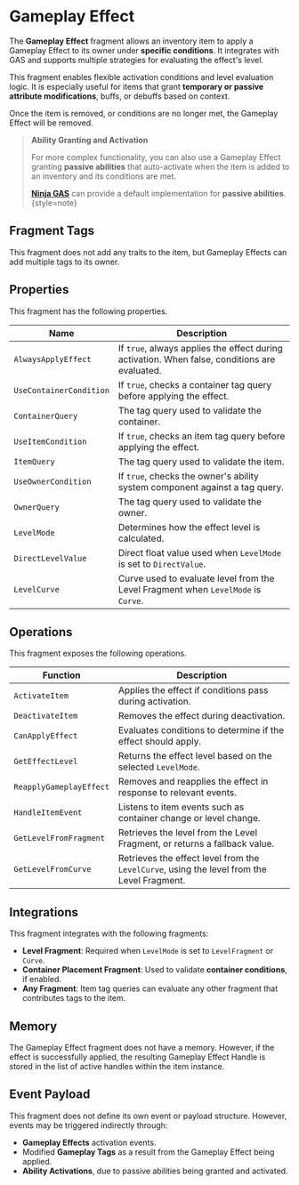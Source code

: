 # Gameplay Effect
<primary-label ref="inventory"/>

The **Gameplay Effect** fragment allows an inventory item to apply a Gameplay Effect to its owner under **specific conditions**.
It integrates with GAS and supports multiple strategies for evaluating the effect's level.

This fragment enables flexible activation conditions and level evaluation logic. It is especially useful for items that 
grant **temporary or passive attribute modifications**, buffs, or debuffs based on context.

Once the item is removed, or conditions are no longer met, the Gameplay Effect will be removed.

> **Ability Granting and Activation**
> 
> For more complex functionality, you can also use a Gameplay Effect granting **passive abilities** that auto-activate 
> when the item is added to an inventory and its conditions are met.
> 
> [**Ninja GAS**](gas_overview.md) can provide a default implementation for **passive abilities**.
{style=note}

## Fragment Tags
This fragment does not add any traits to the item, but Gameplay Effects can add multiple tags to its owner.

## Properties
This fragment has the following properties.

| Name                    | Description                                                                                   |
|-------------------------|-----------------------------------------------------------------------------------------------|
| `AlwaysApplyEffect`     | If `true`, always applies the effect during activation. When false, conditions are evaluated. |
| `UseContainerCondition` | If `true`, checks a container tag query before applying the effect.                           |
| `ContainerQuery`        | The tag query used to validate the container.                                                 |
| `UseItemCondition`      | If `true`, checks an item tag query before applying the effect.                               |
| `ItemQuery`             | The tag query used to validate the item.                                                      |
| `UseOwnerCondition`     | If `true`, checks the owner's ability system component against a tag query.                   |
| `OwnerQuery`            | The tag query used to validate the owner.                                                     |
| `LevelMode`             | Determines how the effect level is calculated.                                                |
| `DirectLevelValue`      | Direct float value used when `LevelMode` is set to `DirectValue`.                             |
| `LevelCurve`            | Curve used to evaluate level from the Level Fragment when `LevelMode` is `Curve`.             |

## Operations
This fragment exposes the following operations.

| Function                | Description                                                                                |
|-------------------------|--------------------------------------------------------------------------------------------|
| `ActivateItem`          | Applies the effect if conditions pass during activation.                                   |
| `DeactivateItem`        | Removes the effect during deactivation.                                                    |
| `CanApplyEffect`        | Evaluates conditions to determine if the effect should apply.                              |
| `GetEffectLevel`        | Returns the effect level based on the selected `LevelMode`.                                |
| `ReapplyGameplayEffect` | Removes and reapplies the effect in response to relevant events.                           |
| `HandleItemEvent`       | Listens to item events such as container change or level change.                           |
| `GetLevelFromFragment`  | Retrieves the level from the Level Fragment, or returns a fallback value.                  |
| `GetLevelFromCurve`     | Retrieves the effect level from the `LevelCurve`, using the level from the Level Fragment. |

## Integrations
This fragment integrates with the following fragments:

- **Level Fragment**: Required when `LevelMode` is set to `LevelFragment` or `Curve`.
- **Container Placement Fragment**: Used to validate **container conditions**, if enabled.
- **Any Fragment**: Item tag queries can evaluate any other fragment that contributes tags to the item.

## Memory
The Gameplay Effect fragment does not have a memory. However, if the effect is successfully applied, the resulting 
Gameplay Effect Handle is stored in the list of active handles within the item instance.

## Event Payload
This fragment does not define its own event or payload structure. However, events may be triggered indirectly through:

- **Gameplay Effects** activation events.
- Modified **Gameplay Tags** as a result from the Gameplay Effect being applied.
- **Ability Activations**, due to passive abilities being granted and activated.